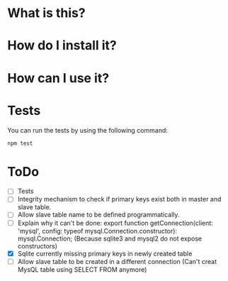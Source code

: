

# What is this?

# How do I install it?

# How can I use it?

# Tests

You can run the tests by using the following command:

```bash
npm test
```

# ToDo

- [ ] Tests
- [ ] Integrity mechanism to check if primary keys exist both in master and slave table.
- [ ] Allow slave table name to be defined programmatically.
- [ ] Explain why it can't be done: export function getConnection(client: 'mysql', config: typeof mysql.Connection.constructor): mysql.Connection; (Because sqlite3 and mysql2 do not expose constructors)
- [x] Sqlite currently missing primary keys in newly created table
- [ ] Allow slave table to be created in a different connection (Can't creat MysQL table using SELECT FROM anymore)